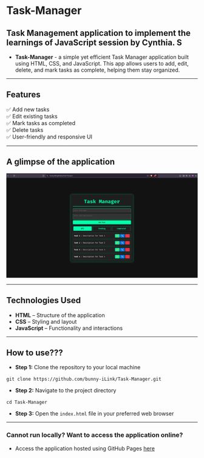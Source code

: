 # Task-Manager

## Task Management application to implement the learnings of JavaScript session by **Cynthia. S**

- **Task-Manager** - a simple yet efficient Task Manager application built using HTML, CSS, and JavaScript. This app allows users to add, edit, delete, and mark tasks as complete, helping them stay organized.

---------------------------

## Features
✅ Add new tasks    
✅ Edit existing tasks    
✅ Mark tasks as completed    
✅ Delete tasks    
✅ User-friendly and responsive UI    

----------------------------

## A glimpse of the application

![image](https://github.com/bunny-iLink/Task-Manager/blob/main/Screenshot%20from%202025-03-24%2017-55-58.png)

----------------------------

## Technologies Used

- **HTML** – Structure of the application
- **CSS** – Styling and layout
- **JavaScript** – Functionality and interactions

-----------------------------

## How to use???

- **Step 1:** Clone the repository to your local machine
```
git clone https://github.com/bunny-iLink/Task-Manager.git
```

- **Step 2:** Navigate to the project directory
```
cd Task-Manager
```

- **Step 3:** Open the `index.html` file in your preferred web browser

-----------------------------

### Cannot run locally? Want to access the application online?

- Access the application hosted using GitHub Pages [here](https://bunny-ilink.github.io/Task-Manager/)